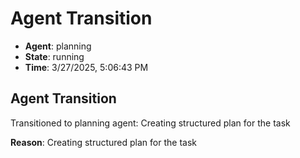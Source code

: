 # Agent Transition

- **Agent**: planning
- **State**: running
- **Time**: 3/27/2025, 5:06:43 PM

## Agent Transition

Transitioned to planning agent: Creating structured plan for the task

**Reason**: Creating structured plan for the task

